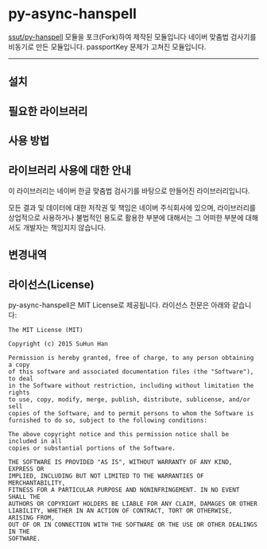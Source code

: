 # py-async-hanspell

[ssut/py-hanspell](https://github.com/ssut/py-hanspell) 모듈을 포크(Fork)하여 제작된 모듈입니다
네이버 맞춤법 검사기를 비동기로 만든 모듈입니다.
passportKey 문제가 고쳐진 모듈입니다.

---

## 설치


## 필요한 라이브러리


## 사용 방법


## 라이브러리 사용에 대한 안내

이 라이브러리는 네이버 한글 맞춤법 검사기를 바탕으로 만들어진 라이브러리입니다.

모든 결과 및 데이터에 대한 저작권 및 책임은 네이버 주식회사에 있으며, 라이브러리를 상업적으로 사용하거나 불법적인 용도로 활용한 부분에 대해서는 그 어떠한 부분에 대해서도 개발자는 책임지지 않습니다.

## 변경내역


## 라이선스(License)

py-async-hanspell은 MIT License로 제공됩니다. 라이선스 전문은 아래와 같습니다:

```
The MIT License (MIT)

Copyright (c) 2015 SuHun Han

Permission is hereby granted, free of charge, to any person obtaining a copy
of this software and associated documentation files (the "Software"), to deal
in the Software without restriction, including without limitation the rights
to use, copy, modify, merge, publish, distribute, sublicense, and/or sell
copies of the Software, and to permit persons to whom the Software is
furnished to do so, subject to the following conditions:

The above copyright notice and this permission notice shall be included in all
copies or substantial portions of the Software.

THE SOFTWARE IS PROVIDED "AS IS", WITHOUT WARRANTY OF ANY KIND, EXPRESS OR
IMPLIED, INCLUDING BUT NOT LIMITED TO THE WARRANTIES OF MERCHANTABILITY,
FITNESS FOR A PARTICULAR PURPOSE AND NONINFRINGEMENT. IN NO EVENT SHALL THE
AUTHORS OR COPYRIGHT HOLDERS BE LIABLE FOR ANY CLAIM, DAMAGES OR OTHER
LIABILITY, WHETHER IN AN ACTION OF CONTRACT, TORT OR OTHERWISE, ARISING FROM,
OUT OF OR IN CONNECTION WITH THE SOFTWARE OR THE USE OR OTHER DEALINGS IN THE
SOFTWARE.
```
